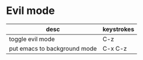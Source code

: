 
# Evil mode

| desc                         | keystrokes |
|---------------------------- |---------- |
| toggle evil mode             | C-z        |
| put emacs to background mode | C-x C-z    |